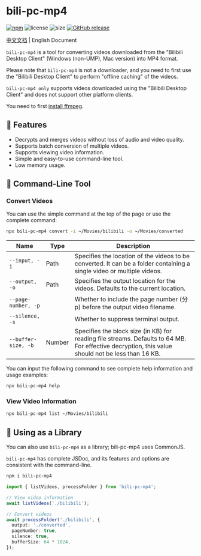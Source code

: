 # bili-pc-mp4

[![npm](https://img.shields.io/npm/v/bili-pc-mp4.svg?style=flat-square)](https://www.npmjs.com/package/bili-pc-mp4)
![license](https://img.shields.io/npm/l/bili-pc-mp4.svg?style=flat-square)
![size](https://img.shields.io/github/repo-size/yinyanfr/bili-pc-mp4?style=flat-square)
[![GitHub release](https://img.shields.io/github/release/yinyanfr/bili-pc-mp4.svg?style=flat-square)](https://github.com/yinyanfr/bili-pc-mp4/releases/latest)

[中文文档](../README.md) | English Document

`bili-pc-mp4` is a tool for converting videos downloaded from the "Bilibili Desktop Client" (Windows (non-UMP), Mac version) into MP4 format.

Please note that `bili-pc-mp4` is not a downloader, and you need to first use the "Bilibili Desktop Client" to perform "offline caching" of the videos.

`bili-pc-mp4 only` supports videos downloaded using the "Bilibili Desktop Client" and does not support other platform clients.

You need to first [install ffmpeg](./ffmpeg.en.md).

## :star2: Features

- Decrypts and merges videos without loss of audio and video quality.
- Supports batch conversion of multiple videos.
- Supports viewing video information.
- Simple and easy-to-use command-line tool.
- Low memory usage.

## :wrench: Command-Line Tool

### Convert Videos

You can use the simple command at the top of the page or use the complete command:

```bash
npx bili-pc-mp4 convert -i ~/Movies/bilibili -o ~/Movies/converted
```

| Name                | Type   | Description                                                                                                                                       |
| ------------------- | ------ | ------------------------------------------------------------------------------------------------------------------------------------------------- |
| `--input, -i`       | Path   | Specifies the location of the videos to be converted. It can be a folder containing a single video or multiple videos.                            |
| `--output, -o`      | Path   | Specifies the output location for the videos. Defaults to the current location.                                                                   |
| `--page-number, -p` |        | Whether to include the page number (分p) before the output video filename.                                                                        |
| `--silence, -s`     |        | Whether to suppress terminal output.                                                                                                              |
| `--buffer-size, -b` | Number | Specifies the block size (in KB) for reading file streams. Defaults to 64 MB. For effective decryption, this value should not be less than 16 KB. |

You can input the following command to see complete help information and usage examples:

```bash
npx bili-pc-mp4 help
```

### View Video Information

```bash
npx bili-pc-mp4 list ~/Movies/bilibili
```

## :book: Using as a Library

You can also use `bili-pc-mp4` as a library; bili-pc-mp4 uses CommonJS.

`bili-pc-mp4` has complete JSDoc, and its features and options are consistent with the command-line.

```bash
npm i bili-pc-mp4
```

```typescript
import { listVideos, processFolder } from 'bili-pc-mp4';

// View video information
await listVideos('./bilibili');

// Convert videos
await processFolder('./bilibili', {
  output: './converted',
  pageNumber: true,
  silence: true,
  bufferSize: 64 * 1024,
});
```

